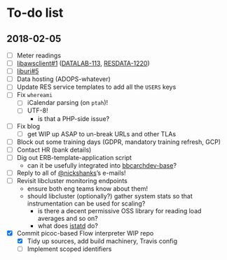 # To-do list

## 2018-02-05

- [ ] Meter readings
- [ ] [libawsclient#1](https://github.com/bbcarchdev/libawsclient/issues/1) ([DATALAB-113](https://jira.dev.bbc.co.uk/browse/DATALAB-113), [RESDATA-1220](https://jira.dev.bbc.co.uk/browse/RESDATA-1220))
- [ ] [liburi#5](https://github.com/bbcarchdev/liburi/issues/5)
- [ ] Data hosting (ADOPS-whatever)
- [ ] Update RES service templates to add all the `USERS` keys
- [ ] Fix `whereami`
  - [ ] iCalendar parsing (on `ptah`)!
  - [ ] UTF-8!
    * is that a PHP-side issue?
- [ ] Fix blog
  - [ ] get WIP up ASAP to un-break URLs and other TLAs
- [ ] Block out some training days (GDPR, mandatory training refresh, GCP)
- [ ] Contact HR (bank details)
- [ ] Dig out ERB-template-application script
  * can it be usefully integrated into [bbcarchdev-base](https://github.com/bbcarchdev/bbcarchdev-base)?
- [ ] Reply to all of [@nickshanks](https://github.com/nickshanks)’s e-mails!
- [ ] Revisit libcluster monitoring endpoints
  * ensure both eng teams know about them!
  * should libcluster (optionally?) gather system stats so that instrumentation can be used for scaling?
    * is there a decent permissive OSS library for reading load averages and so on?
	* what does [istatd](https://github.com/tiwilliam/istatd) do?
- [x] Commit picoc-based Flow interpreter WIP repo
  - [x] Tidy up sources, add build machinery, Travis config
  - [ ] Implement scoped identifiers

